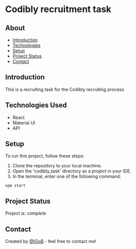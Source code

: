 # Codibly recruitment task

## About
* [Introduction](#introduction)
* [Technologies](#technologies-used)
* [Setup](#setup)
* [Project Status](#project-status)
* [Contact](#contact)


## Introduction
This is a recruiting task for the Codibly recruiting process


## Technologies Used
* React
* Material UI
* API

## Setup
To run this project, follow these steps:

1. Clone the repository to your local machine.
2. Open the 'codibly_task' directory as a project in your IDE.
3. In the terminal, enter one of the following command:

```
npm start
```

## Project Status
Project is: _complete_


## Contact
Created by [@IGoB](https://igobb-portfolio.netlify.app/) - feel free to contact me!
